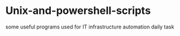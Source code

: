 # Unix-and-powershell-scripts
some useful programs used for IT infrastructure automation daily task 
